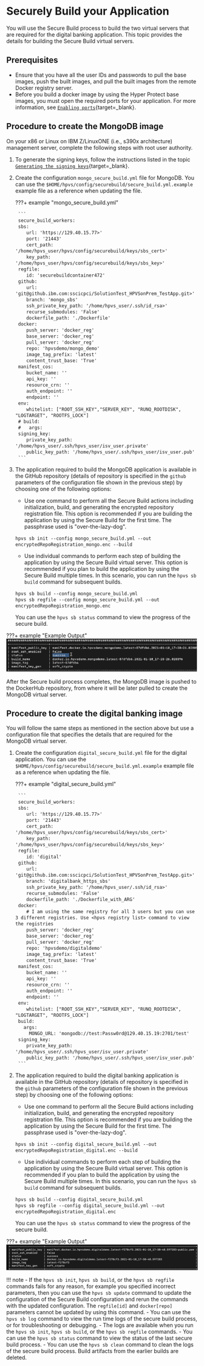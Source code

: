 # Securely Build your Application

You will use the Secure Build process to build the two virtual servers that are required for the digital banking application. This topic provides the details for building the Secure Build virtual servers.

## Prerequisites

- Ensure that you have all the user IDs and passwords to pull the base images, push the built images, and pull the built images from the remote Docker registry server.
- Before you build a docker image by using the Hyper Protect base images, you must open the required ports for your application. For more information, see [`Enabling ports`](sbs-ports-setup.md){target=_blank}.

## Procedure to create the MongoDB image

On your x86 or Linux on IBM Z/LinuxONE (i.e., s390x architecture) management server, complete the following steps with root user authority.

1. To generate the signing keys, follow the instructions listed in the topic [`Generating the signing keys`](../byoi/gen_sign_key.md){target=_blank}.

2. Create the configuration `mongo_secure_build.yml` file for MongoDB. You can use the `$HOME/hpvs/config/securebuild/secure_build.yml.example` example file as a reference when updating the file.


    ???+ example "mongo_secure_build.yml"

        ```
        secure_build_workers:
        sbs:
           url: 'https://129.40.15.77>'
           port: '21443'
           cert_path: '/home/hpvs_user/hpvs/config/securebuild/keys/sbs_cert>'
           key_path: '/home/hpvs_user/hpvs/config/securebuild/keys/sbs_key>'
        regfile:
           id: 'securebuildcontainer472'
        github:
           url: 'git@github.ibm.com:sscicpci/SolutionTest_HPVSonPrem_TestApp.git>'
           branch: 'mongo_sbs'
           ssh_private_key_path: '/home/hpvs_user/.ssh/id_rsa>'
           recurse_submodules: 'False'
           dockerfile_path: './Dockerfile'
        docker:
           push_server: 'docker_reg'
           base_server: 'docker_reg'
           pull_server: 'docker_reg'
           repo: 'hpvsdemo/mongo_demo'
           image_tag_prefix: 'latest'
           content_trust_base: 'True'
        manifest_cos:
           bucket_name: ''
           api_key: ''
           resource_crn: ''
           auth_endpoint: ''
           endpoint: ''
        env:
           whitelist: ["ROOT_SSH_KEY","SERVER_KEY", "RUNQ_ROOTDISK", "LOGTARGET", "ROOTFS_LOCK"]
        # build:
        #   args:
        signing_key:
           private_key_path: '/home/hpvs_user/.ssh/hpvs_user/isv_user.private'
           public_key_path: '/home/hpvs_user/.ssh/hpvs_user/isv_user.pub'
        ```

3. The application required to build the MongoDB application is available in the GitHub repository (details of repository is specified in the `github` parameters of the configuration file shown in the previous step) by choosing one of the following options:  

    - Use one command to perform all the Secure Build actions including initialization, build, and generating the encrypted repository registration file. This option is recommended if you are building the application by using the Secure Build for the first time. The passphrase used is "over-the-lazy-dog".
    ```
    hpvs sb init --config mongo_secure_build.yml --out encryptedRepoRegistration_mongo.enc --build
    ```
    - Use individual commands to perform each step of building the application by using the Secure Build virtual server. This option is recommended if you plan to build the application by using the Secure Build multiple times. In this scenario, you can run the `hpvs sb build` command for subsequent builds.
    ```    
    hpvs sb build --config mongo_secure_build.yml
    hpvs sb regfile --config mongo_secure_build.yml --out encryptedRepoRegistration_mongo.enc
    ```

   You can use the  `hpvs sb status` command to view the progress of the secure build.

???+ example "Example Output"
    ![Create mongo](securebuild-Images/mongo.png)



After the Secure build process completes, the MongoDB image is pushed to the DockerHub repository, from where it will be later pulled to create the MongoDB virtual server.


## Procedure to create the digital banking image

You will follow the same steps as mentioned in the section above but use a configuration file that specifies the details that are required for the MongoDB virtual server.

1. Create the configuration `digital_secure_build.yml` file for the digital application. You can use the `$HOME/hpvs/config/securebuild/secure_build.yml.example` example file as a reference when updating the file.


    ???+ example "digital_secure_build.yml"

        ```
        secure_build_workers:
        sbs:
           url: 'https://129.40.15.77>'
           port: '21443'
           cert_path: '/home/hpvs_user/hpvs/config/securebuild/keys/sbs_cert>'
           key_path: '/home/hpvs_user/hpvs/config/securebuild/keys/sbs_key>'
        regfile:
           id: 'digital'
        github:
           url: 'git@github.ibm.com:sscicpci/SolutionTest_HPVSonPrem_TestApp.git>'
           branch: 'digitalbank_https_sbs'
           ssh_private_key_path: '/home/hpvs_user/.ssh/id_rsa>'
           recurse_submodules: 'False'
           dockerfile_path: './Dockerfile_with_ARG'
        docker:
           # I am using the same registry for all 3 users but you can use 3 different registries. Use <hpvs registry list> command to view  the registries    
           push_server: 'docker_reg'
           base_server: 'docker_reg'
           pull_server: 'docker_reg'
           repo: 'hpvsdemo/digitaldemo'
           image_tag_prefix: 'latest'
           content_trust_base: 'True'
        manifest_cos:
           bucket_name: ''
           api_key: ''
           resource_crn: ''
           auth_endpoint: ''
           endpoint: ''
        env:
           whitelist: ["ROOT_SSH_KEY","SERVER_KEY", "RUNQ_ROOTDISK", "LOGTARGET", "ROOTFS_LOCK"]
        build:
          args:
            MONGO_URL: 'mongodb://test:Passw0rd@129.40.15.19:2701/test'
        signing_key:
           private_key_path: '/home/hpvs_user/.ssh/hpvs_user/isv_user.private'
           public_key_path: '/home/hpvs_user/.ssh/hpvs_user/isv_user.pub'
        ```

3. The application required to build the digital banking application is available in the GitHub repository (details of repository is specified in the `github` parameters of the configuration file shown in the previous step) by choosing one of the following options:  

    - Use one command to perform all the Secure Build actions including initialization, build, and generating the encrypted repository registration file. This option is recommended if you are building the application by using the Secure Build for the first time. The passphrase used is "over-the-lazy-dog".
    ```
    hpvs sb init --config digital_secure_build.yml --out encryptedRepoRegistration_digital.enc --build
    ```
    - Use individual commands to perform each step of building the application by using the Secure Build virtual server. This option is recommended if you plan to build the application by using the Secure Build multiple times. In this scenario, you can run the `hpvs sb build` command for subsequent builds.
    ```    
    hpvs sb build --config digital_secure_build.yml
    hpvs sb regfile --config digital_secure_build.yml --out encryptedRepoRegistration_digital.enc
    ```

   You can use the  `hpvs sb status` command to view the progress of the secure build.

???+ example "Example Output"
    ![Create digital](securebuild-Images/digital.png)



!!! note
    - If the `hpvs sb init`, `hpvs sb build`, or the `hpvs sb regfile` commands fails for any reason, for example you specified incorrect parameters, then you can use the `hpvs sb update` command to update the configuration of the Secure Build configuration and rerun the commands with the updated configuration. The `regfile[id]` and `docker[repo]` parameters cannot be updated by using this command.
    - You can use the `hpvs sb log` command to view the run time logs of the secure build process, or for troubleshooting or debugging. - The logs are available when you run the `hpvs sb init`, `hpvs sb build`, or the `hpvs sb regfile` commands.
    - You can use the `hpvs sb status` command to view the status of the last secure build process.
    - You can use the `hpvs sb clean` command to clean the logs of the secure build process. Build artifacts from the earlier builds are  deleted.
